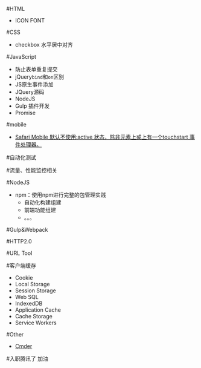 #HTML
+ ICON FONT

#CSS
+ checkbox 水平居中对齐


#JavaScript
+ 防止表单重复提交
+ jQuery`bind`和`on`区别
+ JS原生事件添加
+ JQuery源码
+ NodeJS
+ Gulp 插件开发
+ Promise


#mobile
+ [Safari Mobile 默认不使用:active 状态，除非元素上或<body>上有一个touchstart 事件处理器。](http://www.zhuowenli.com/diary/frontend-mobile-bug-notes.html)

#自动化测试

#流量、性能监控相关

#NodeJS
+ npm：使用npm进行完整的包管理实践
    * 自动化构建组建
    * 前端功能组建
    * 。。。

#Gulp&Webpack

#HTTP2.0

#URL Tool

#客户端缓存
+ Cookie
+ Local Storage
+ Session Storage
+ Web SQL
+ IndexedDB
+ Application Cache
+ Cache Storage
+ Service Workers


#Other
+ [Cmder](http://cmder.net/)

#入职腾讯了  加油
